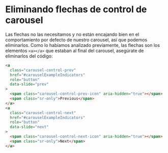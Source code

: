 # Eliminando flechas de control de carousel

Las flechas no las necesitamos y no están encajando bien en el comportamiento
por defecto de nuestro carousel, así que podemos eliminarlos. Como lo habíamos
analizado previamente, las flechas son los elementos `<a></a>` que estaban al
final del carousel, asegúrate de eliminarlos del código:

```html
<a
  class="carousel-control-prev"
  href="#carouselExampleIndicators"
  role="button"
  data-slide="prev"
>
  <span class="carousel-control-prev-icon" aria-hidden="true"></span>
  <span class="sr-only">Previous</span>
</a>
<a
  class="carousel-control-next"
  href="#carouselExampleIndicators"
  role="button"
  data-slide="next"
>
  <span class="carousel-control-next-icon" aria-hidden="true"></span>
  <span class="sr-only">Next</span>
</a>
```
